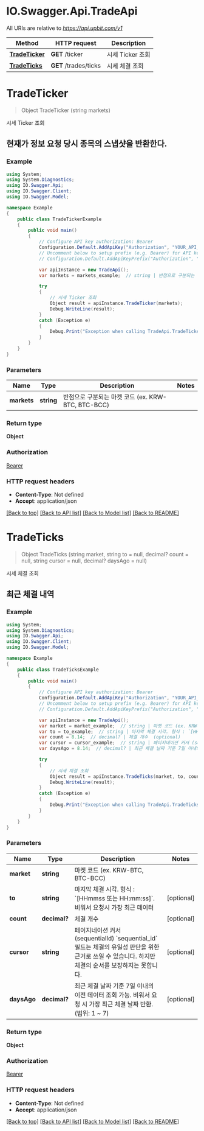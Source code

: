 # IO.Swagger.Api.TradeApi

All URIs are relative to *https://api.upbit.com/v1*

Method | HTTP request | Description
------------- | ------------- | -------------
[**TradeTicker**](TradeApi.md#tradeticker) | **GET** /ticker | 시세 Ticker 조회
[**TradeTicks**](TradeApi.md#tradeticks) | **GET** /trades/ticks | 시세 체결 조회


<a name="tradeticker"></a>
# **TradeTicker**
> Object TradeTicker (string markets)

시세 Ticker 조회

## 현재가 정보 요청 당시 종목의 스냅샷을 반환한다. 

### Example
```csharp
using System;
using System.Diagnostics;
using IO.Swagger.Api;
using IO.Swagger.Client;
using IO.Swagger.Model;

namespace Example
{
    public class TradeTickerExample
    {
        public void main()
        {
            // Configure API key authorization: Bearer
            Configuration.Default.AddApiKey("Authorization", "YOUR_API_KEY");
            // Uncomment below to setup prefix (e.g. Bearer) for API key, if needed
            // Configuration.Default.AddApiKeyPrefix("Authorization", "Bearer");

            var apiInstance = new TradeApi();
            var markets = markets_example;  // string | 반점으로 구분되는 마켓 코드 (ex. KRW-BTC, BTC-BCC) 

            try
            {
                // 시세 Ticker 조회
                Object result = apiInstance.TradeTicker(markets);
                Debug.WriteLine(result);
            }
            catch (Exception e)
            {
                Debug.Print("Exception when calling TradeApi.TradeTicker: " + e.Message );
            }
        }
    }
}
```

### Parameters

Name | Type | Description  | Notes
------------- | ------------- | ------------- | -------------
 **markets** | **string**| 반점으로 구분되는 마켓 코드 (ex. KRW-BTC, BTC-BCC)  | 

### Return type

**Object**

### Authorization

[Bearer](../README.md#Bearer)

### HTTP request headers

 - **Content-Type**: Not defined
 - **Accept**: application/json

[[Back to top]](#) [[Back to API list]](../README.md#documentation-for-api-endpoints) [[Back to Model list]](../README.md#documentation-for-models) [[Back to README]](../README.md)

<a name="tradeticks"></a>
# **TradeTicks**
> Object TradeTicks (string market, string to = null, decimal? count = null, string cursor = null, decimal? daysAgo = null)

시세 체결 조회

## 최근 체결 내역 

### Example
```csharp
using System;
using System.Diagnostics;
using IO.Swagger.Api;
using IO.Swagger.Client;
using IO.Swagger.Model;

namespace Example
{
    public class TradeTicksExample
    {
        public void main()
        {
            // Configure API key authorization: Bearer
            Configuration.Default.AddApiKey("Authorization", "YOUR_API_KEY");
            // Uncomment below to setup prefix (e.g. Bearer) for API key, if needed
            // Configuration.Default.AddApiKeyPrefix("Authorization", "Bearer");

            var apiInstance = new TradeApi();
            var market = market_example;  // string | 마켓 코드 (ex. KRW-BTC, BTC-BCC) 
            var to = to_example;  // string | 마지막 체결 시각. 형식 : `[HHmmss 또는 HH:mm:ss]`. 비워서 요청시 가장 최근 데이터  (optional) 
            var count = 8.14;  // decimal? | 체결 개수  (optional) 
            var cursor = cursor_example;  // string | 페이지네이션 커서 (sequentialId) `sequential_id` 필드는 체결의 유일성 판단을 위한 근거로 쓰일 수 있습니다. 하지만 체결의 순서를 보장하지는 못합니다.  (optional) 
            var daysAgo = 8.14;  // decimal? | 최근 체결 날짜 기준 7일 이내의 이전 데이터 조회 가능. 비워서 요청 시 가장 최근 체결 날짜 반환. (범위: 1 ~ 7)  (optional) 

            try
            {
                // 시세 체결 조회
                Object result = apiInstance.TradeTicks(market, to, count, cursor, daysAgo);
                Debug.WriteLine(result);
            }
            catch (Exception e)
            {
                Debug.Print("Exception when calling TradeApi.TradeTicks: " + e.Message );
            }
        }
    }
}
```

### Parameters

Name | Type | Description  | Notes
------------- | ------------- | ------------- | -------------
 **market** | **string**| 마켓 코드 (ex. KRW-BTC, BTC-BCC)  | 
 **to** | **string**| 마지막 체결 시각. 형식 : &#x60;[HHmmss 또는 HH:mm:ss]&#x60;. 비워서 요청시 가장 최근 데이터  | [optional] 
 **count** | **decimal?**| 체결 개수  | [optional] 
 **cursor** | **string**| 페이지네이션 커서 (sequentialId) &#x60;sequential_id&#x60; 필드는 체결의 유일성 판단을 위한 근거로 쓰일 수 있습니다. 하지만 체결의 순서를 보장하지는 못합니다.  | [optional] 
 **daysAgo** | **decimal?**| 최근 체결 날짜 기준 7일 이내의 이전 데이터 조회 가능. 비워서 요청 시 가장 최근 체결 날짜 반환. (범위: 1 ~ 7)  | [optional] 

### Return type

**Object**

### Authorization

[Bearer](../README.md#Bearer)

### HTTP request headers

 - **Content-Type**: Not defined
 - **Accept**: application/json

[[Back to top]](#) [[Back to API list]](../README.md#documentation-for-api-endpoints) [[Back to Model list]](../README.md#documentation-for-models) [[Back to README]](../README.md)


